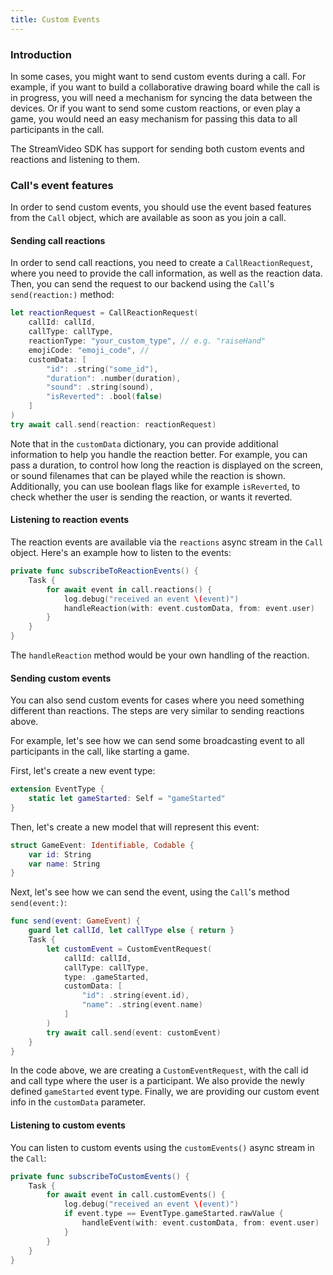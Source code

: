 ```yaml
---
title: Custom Events
---
```


### Introduction

In some cases, you might want to send custom events during a call. For example, if you want to build a collaborative drawing board while the call is in progress, you will need a mechanism for syncing the data between the devices. Or if you want to send some custom reactions, or even play a game, you would need an easy mechanism for passing this data to all participants in the call.

The StreamVideo SDK has support for sending both custom events and reactions and listening to them.

### Call's event features

In order to send custom events, you should use the event based features from the `Call` object, which are available as soon as you join a call.

#### Sending call reactions

In order to send call reactions, you need to create a `CallReactionRequest`, where you need to provide the call information, as well as the reaction data. Then, you can send the request to our backend using the `Call`'s `send(reaction:)` method:

```swift
let reactionRequest = CallReactionRequest(
    callId: callId,
    callType: callType,
    reactionType: "your_custom_type", // e.g. "raiseHand"
    emojiCode: "emoji_code", //
    customData: [
        "id": .string("some_id"),
        "duration": .number(duration),
        "sound": .string(sound),
        "isReverted": .bool(false)
    ]
)
try await call.send(reaction: reactionRequest)
```

Note that in the `customData` dictionary, you can provide additional information to help you handle the reaction better. For example, you can pass a duration, to control how long the reaction is displayed on the screen, or sound filenames that can be played while the reaction is shown. Additionally, you can use boolean flags like for example `isReverted`, to check whether the user is sending the reaction, or wants it reverted.

#### Listening to reaction events

The reaction events are available via the `reactions` async stream in the `Call` object. Here's an example how to listen to the events:

```swift
private func subscribeToReactionEvents() {
    Task {
        for await event in call.reactions() {
            log.debug("received an event \(event)")
            handleReaction(with: event.customData, from: event.user)
        }
    }
}
```

The `handleReaction` method would be your own handling of the reaction. 

#### Sending custom events

You can also send custom events for cases where you need something different than reactions. The steps are very similar to sending reactions above.

For example, let's see how we can send some broadcasting event to all participants in the call, like starting a game.

First, let's create a new event type:

```swift
extension EventType {
    static let gameStarted: Self = "gameStarted"
}
```

Then, let's create a new model that will represent this event:

```swift
struct GameEvent: Identifiable, Codable {
    var id: String
    var name: String
}
```

Next, let's see how we can send the event, using the `Call`'s method `send(event:)`:

```swift
func send(event: GameEvent) {
    guard let callId, let callType else { return }
    Task {
        let customEvent = CustomEventRequest(
            callId: callId,
            callType: callType,
            type: .gameStarted,
            customData: [
                "id": .string(event.id),
                "name": .string(event.name)
            ]
        )
        try await call.send(event: customEvent)
    }
}
```

In the code above, we are creating a `CustomEventRequest`, with the call id and call type where the user is a participant. We also provide the newly defined `gameStarted` event type. Finally, we are providing our custom event info in the `customData` parameter.

#### Listening to custom events

You can listen to custom events using the `customEvents()` async stream in the `Call`:

```swift
private func subscribeToCustomEvents() {
    Task {
        for await event in call.customEvents() {
            log.debug("received an event \(event)")
            if event.type == EventType.gameStarted.rawValue {
                handleEvent(with: event.customData, from: event.user)
            }            
        }
    }        
}
```